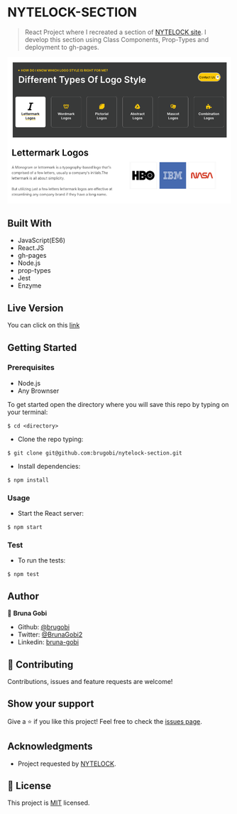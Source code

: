 # NYTELOCK-SECTION
 
> React Project where I recreated a section of [NYTELOCK site](https://nytelock.com/logo-design-service-in-singapore/). I develop this section using Class Components, Prop-Types and deployment to gh-pages.

![section_page](./src/images/section_page.png)


## Built With

- JavaScript(ES6)
- React.JS
- gh-pages
- Node.js
- prop-types
- Jest
- Enzyme

## Live Version

You can click on this [link](https://brugobi.github.io/nytelock-section/)

## Getting Started

### Prerequisites

- Node.js
- Any Brownser

To get started open the directory where you will save this repo by typing on your terminal:

```
$ cd <directory>
```

- Clone the repo typing:

```
$ git clone git@github.com:brugobi/nytelock-section.git
```
- Install dependencies:

```
$ npm install
```

### Usage

- Start the React server:

```
$ npm start
```

### Test

- To run the tests:

```
$ npm test
```

## Author

👤 **Bruna Gobi**

- Github: [@brugobi](https://github.com/brugobi)
- Twitter: [@BrunaGobi2](https://twitter.com/BrunaGobi2)
- Linkedin: [bruna-gobi](https://www.linkedin.com/in/bruna-gobi/)

## 🤝 Contributing

Contributions, issues and feature requests are welcome!

## Show your support

Give a ⭐️ if you like this project!
Feel free to check the [issues page](issues/).

## Acknowledgments

- Project requested by [NYTELOCK](https://nytelock.com/logo-design-service-in-singapore/).

## 📝 License

This project is [MIT](lic.url) licensed.